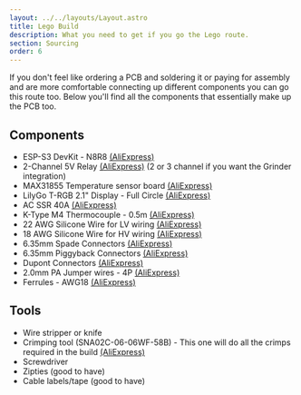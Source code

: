 ```yaml
---
layout: ../../layouts/Layout.astro
title: Lego Build
description: What you need to get if you go the Lego route.
section: Sourcing
order: 6
---
```


If you don't feel like ordering a PCB and soldering it or paying for assembly and are more comfortable connecting up different components you can go this route too. Below you'll find all the components that essentially make up the PCB too.

## Components

* ESP-S3 DevKit - N8R8 [(AliExpress)](https://s.click.aliexpress.com/e/_EzXyAvP)
* 2-Channel 5V Relay [(AliExpress)](https://s.click.aliexpress.com/e/_ExUVY9J) (2 or 3 channel if you want the Grinder integration)
* MAX31855 Temperature sensor board [(AliExpress)](https://s.click.aliexpress.com/e/_EuEbJO4)
* LilyGo T-RGB 2.1" Display - Full Circle [(AliExpress)](https://s.click.aliexpress.com/e/_Eju6rYD)
* AC SSR 40A [(AliExpress)](https://s.click.aliexpress.com/e/_EvPScvr)
* K-Type M4 Thermocouple - 0.5m [(AliExpress)](https://s.click.aliexpress.com/e/_Exzhqx7)
* 22 AWG Silicone Wire for LV wiring [(AliExpress)](https://s.click.aliexpress.com/e/_EH7UMS8)
* 18 AWG Silicone Wire for HV wiring [(AliExpress)](https://s.click.aliexpress.com/e/_EJEs0ak)
* 6.35mm Spade Connectors [(AliExpress)](https://s.click.aliexpress.com/e/_Ew8LURi)
* 6.35mm Piggyback Connectors [(AliExpress)](https://s.click.aliexpress.com/e/_EH4r52U)
* Dupont Connectors [(AliExpress)](https://s.click.aliexpress.com/e/_Ewjx5ks)
* 2.0mm PA Jumper wires - 4P [(AliExpress)](https://s.click.aliexpress.com/e/_EQEyQGy)
* Ferrules - AWG18 [(AliExpress)](https://s.click.aliexpress.com/e/_EuV5olm)

## Tools

* Wire stripper or knife
* Crimping tool  (SNA02C-06-06WF-58B) - This one will do all the crimps required in the build [(AliExpress)](https://a.aliexpress.com/_EuVLJ9A)
* Screwdriver
* Zipties (good to have)
* Cable labels/tape (good to have)

